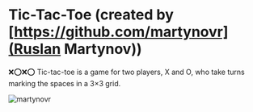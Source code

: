 # Tic-Tac-Toe (created by [https://github.com/martynovr](Ruslan Martynov))
❌⭕❌⭕ Tic-tac-toe is a game for two players, X and O, who take turns marking the spaces in a 3×3 grid.

![martynovr](https://cloclo15.cloud.mail.ru/inline/%D0%A1%D0%BD%D0%B8%D0%BC%D0%BE%D0%BA%20%D1%8D%D0%BA%D1%80%D0%B0%D0%BD%D0%B0%202020-03-20%20%D0%B2%2017.37.49.png?etag=F1CCD307D883A18C50281B38675564FE132BE4D0&x-email=martynov150303%40gmail.com)
